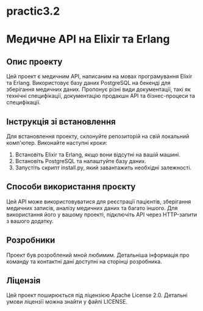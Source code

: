 # practic3.2
# Медичне API на Elixir та Erlang

## Опис проекту
Цей проект є медичним API, написаним на мовах програмування Elixir та Erlang. Використовує базу даних PostgreSQL на бекенді для зберігання медичних даних. Пропонує різні види документації, такі як технічні специфікації, документацію продакшн API та бізнес-процеси та специфікації.

## Інструкція зі встановлення
Для встановлення проекту, склонуйте репозиторій на свій локальний комп'ютер. Виконайте наступні кроки:

1. Встановіть Elixir та Erlang, якщо вони відсутні на вашій машині.
2. Встановіть PostgreSQL та налаштуйте базу даних.
3. Запустіть скрипт install.py, який завантажить необхідні залежності.

## Способи використання проєкту
Цей API може використовуватися для реєстрації пацієнтів, зберігання медичних записів, аналізу медичних даних та багато іншого. Для використання його у вашому проекті, підключіть API через HTTP-запити з вашого додатку.

## Розробники
Проект був розроблений мной любимим. Детальніша інформація про команду та контактні дані доступні на сторінці розробника.

## Ліцензія
Цей проект поширюється під ліцензією Apache License 2.0. Детальні умови ліцензії можна знайти у файлі LICENSE.


